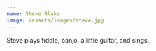 ```yaml
---
name: Steve Blake
image: /assets/images/steve.jpg
---
```


Steve plays fiddle, banjo, a little guitar, and sings.